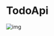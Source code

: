 # TodoApi
![img](https://matsskoglund.visualstudio.com/_apis/public/build/definitions/c3e96104-a969-4ef0-97bd-c7cee6c33e2c/3/badge)
